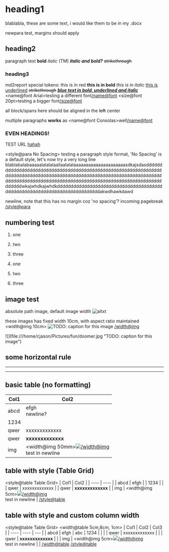 # heading1

blablabla, these are some text, i would like them to be in my .docx

newpara test, margins should apply

## heading2

paragraph test **bold** *italic* (TM)
***italic and bold?***
~~strikethrough~~

### heading3

md2report special tokens:
<c red>this is in red</c>
<b>this is in bold</b>
<i>this is in italic</i>
<u>this is underlined</u>
<strike>strikethrough</strike>
<c blue><b><i><u>blue text in bold, underlined and italic</u></i></b></c>
<name@font Arial>testing a different font</name@font>
<size@font 20pt>testing a bigger font</size@font>

<align center>
all block/spans here should be aligned in the <strike>left</strike> center

multiple paragraphs **works** as <name@font Consolas>well</name@font>

### EVEN HEADINGS!

TEST URL
[hahah](https://google.com)

</align>

<style@para No Spacing>
testing a paragraph style format, 'No Spacing' is a default style, let's now try a very long line blablabalabaaaaalalalalaallaalalalaaaaaaaaaaaaaaaaaaaaasdkajsdasddddddddddddddddddddddddddddddddddddddddddddddddddddddddddddddddddddddddddddddddddddddddddddddddddddddddddddddddddddddddddddddddddddddddddddddddddddddddddddddddddddddddddddddddddddddddddwkajwhdkajwhdkddddddddddddddddddddddddddddddddddddddddddddddddddddddddddddddddddddddddddakwdhawkdawd

newline, note that this has no margin coz 'no spacing'? incoming pagebreak
</style@para>

<pgbr>

## numbering test

1. one
2. two
3. three

1. one
2. two
3. three

## image test

absolute path image, default image width
![altxt](file:///home/cjason/Pictures/fun/chad.jpg "TODO: caption for this image")

these images has fixed width 10cm, with aspect ratio maintained
<width@img 10cm>
![](file:///home/cjason/Pictures/fun/chad.jpg "TODO: caption for this image")
</width@img>

<align center>
<width@img 10cm>
![](file:///home/cjason/Pictures/fun/doomer.jpg "TODO: caption for this image")
</width@img>
</align>


<pgbr>

## some horizontal rule

<hr>
<hr dashsmall>

<pgbr>

## basic table (no formatting)

| Col1 | Col2 |
| ---- | ---- |
| abcd | efgh<br>newline? |
| 1234 |  |
| qwer | <c green>xxxxxxxxxxxxx</c> |
| qwer | <font Arial><b>xxxxxxxxxxxxx</b></font> |
| img | <width@img 50mm>![](file:///home/cjason/Pictures/fun/wojak.jpg)</width@img><br>test in newline |

## table with style (Table Grid)

<style@table Table Grid>
| Col1 | Col2 |
| ---- | ---- |
| abcd | efgh |
| 1234 |  |
| qwer | <c green>xxxxxxxxxxxxx</c> |
| qwer | <font Arial><b>xxxxxxxxxxxxx</b></font> |
| img | <width@img 5cm>![](file:///home/cjason/Pictures/fun/wojak.jpg)</width@img><br>test in newline |
</style@table>

## table with style and custom column width

<style@table Table Grid>
<width@table 5cm,8cm, 1cm>
| Col1 | Col2 | Col3 |
| ---- | ---- | --- |
| abcd | efgh | abc
| 1234 |  | |
| qwer | <c green>xxxxxxxxxxxxx</c> | |
| qwer | <font Arial><b>xxxxxxxxxxxxx</b></font> | |
| img | <width@img 5cm>![](file:///home/cjason/Pictures/fun/wojak.jpg)</width@img><br>test in newline | |
</width@table>
</style@table>
